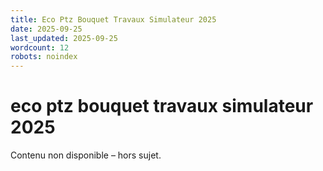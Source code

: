 ```yaml
---
title: Eco Ptz Bouquet Travaux Simulateur 2025
date: 2025-09-25
last_updated: 2025-09-25
wordcount: 12
robots: noindex
---
```


# eco ptz bouquet travaux simulateur 2025

Contenu non disponible – hors sujet.